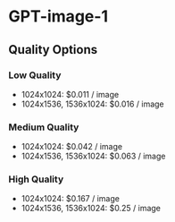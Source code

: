 <Pricing-Information>

# GPT-image-1

## Quality Options

### Low Quality
- 1024x1024: $0.011 / image
- 1024x1536, 1536x1024: $0.016 / image

### Medium Quality
- 1024x1024: $0.042 / image
- 1024x1536, 1536x1024: $0.063 / image

### High Quality
- 1024x1024: $0.167 / image
- 1024x1536, 1536x1024: $0.25 / image

</Pricing-Information>